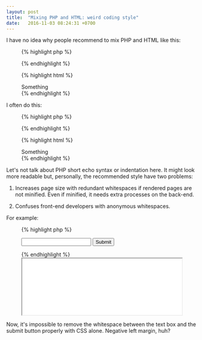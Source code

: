 ```yaml
---
layout: post
title:  "Mixing PHP and HTML: weird coding style"
date:   2016-11-03 08:24:31 +0700
---
```


I have no idea why people recommend to mix PHP and HTML like this:

<figure class="flex wrap justify-between">

<div class="col col-x-6 padding-clear-left">

{% highlight php %}
<article>
  <?php if (true) : ?>
    <div>
      <?php echo "Something"; ?>
    </div>
  <?php endif; ?>
</article>
{% endhighlight %}

</div>
<div class="col col-x-6 padding-clear-right">

{% highlight html %}
<article>
      <div>
      Something    </div>
  </article>
{% endhighlight %}

</div>

</figure>

I often do this:

<figure class="flex wrap justify-between">

<div class="col col-x-6 padding-clear-left">

{% highlight php %}
<article><?php
  if (true) :
    ?><div><?php
      echo "Something";
    ?></div><?php    
  endif;
?></article>
{% endhighlight %}

</div>
<div class="col col-x-6 padding-clear-right">

{% highlight html %}
<article><div>Something</div></article>
{% endhighlight %}

</div>

</figure>

Let's not talk about PHP short echo syntax or indentation here. It might look more readable but, personally, the recommended style have two problems:

1. Increases page size with redundant whitespaces if rendered pages are not minified. Even if minified, it needs extra processes on the back-end.

2. Confuses front-end developers with anonymous whitespaces.

For example:

<figure class="flex wrap justify-between">
<div class="col col-x-6 padding-clear-left">

{% highlight php %}
<form action="" method="post">
<?php if (true) : ?>
  <input type="text" name="input" value="">
<?php endif; ?>
  <input type="submit" name="submit" value="Submit">
</form>
{% endhighlight %}

</div>
<div class="col col-x-6 padding-clear-right">
  <iframe name="anonymous whitespaces while mixing PHP and HTML" src="/iframes/anonymous-whitespaces-php-html.html" width="100%"></iframe>
</div>
</figure>

Now, it's impossible to remove the whitespace between the text box and the submit button properly with CSS alone. Negative left margin, huh?
